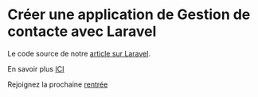 # Créer une application de Gestion de contacte avec Laravel

Le code source de notre [article sur Laravel](www.xarala.co/blog/formation-laravel-crud-avec-laravel-9/).

En savoir plus [ICI](www.xarala.co/blog/formation-laravel-crud-avec-laravel-9/)

Rejoignez la prochaine [rentrée](https://www.xarala.co/fr/bootcamp/developpeur-web-avec-php-et-laravel-1/details/)
